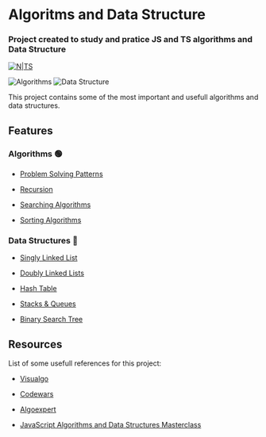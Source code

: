 
# Algoritms and Data Structure

### Project created to study and pratice JS and TS algorithms and Data Structure
 [![N|TS](https://camo.githubusercontent.com/143b42838efad2c30d8e0d05eb3dea6996e52a03b99576d8318edffd9bdd6155/68747470733a2f2f696d672e736869656c64732e696f2f62616467652f547970655363726970742d3238324333343f6c6f676f3d74797065736372697074266c6f676f436f6c6f723d333137384336)](https://www.typescriptlang.org/)

<div>
<img alt="Algorithms"  src="https://img.shields.io/badge/Algorithms%20--16c60c.svg" />
<img alt="Data Structure"  src="https://img.shields.io/badge/Data Structure%20--e81224.svg" />
</div>
  
This project contains some of the most important and usefull algorithms and data structures.

## Features

### Algorithms :green_circle:
  
-  <a  href="https://github.com/lpazzim/algorithm/tree/main/src/ProblemSolvingPatterns"> Problem Solving Patterns </a>

- <a  href="https://github.com/lpazzim/algorithm/tree/main/src/Recursion"> Recursion </a>

- <a  href="https://github.com/lpazzim/algorithm/tree/main/src/SearchingAlgorithms"> Searching Algorithms </a>

- <a  href="https://github.com/lpazzim/algorithm/tree/main/src/SortingAlgorithms"> Sorting Algorithms </a>

### Data Structures :red_circle:

- <a  href="https://github.com/lpazzim/algorithm/tree/main/src/DataStructures/SinglyLinkedLists/index.ts"> Singly Linked List </a>

- <a  href="https://github.com/lpazzim/algorithm/blob/main/src/DataStructures/DoublyLinkedLists/index.ts"> Doubly Linked Lists </a>

- <a  href="https://github.com/lpazzim/algorithm/blob/main/src/DataStructures/HashTables/index.ts"> Hash Table </a>

- <a  href="https://github.com/lpazzim/algorithm/blob/main/src/DataStructures/Stacks&Queues/index.ts"> Stacks & Queues </a>

- <a  href="https://github.com/lpazzim/algorithm/blob/main/src/DataStructures/BinarySearchTree/index.ts"> Binary Search Tree </a>


## Resources


List of some usefull references for this project:

- <a  href="https://visualgo.net/en"> Visualgo </a>

- <a  href="https://www.codewars.com/"> Codewars </a>

- <a  href="https://algoexpert.io"> Algoexpert </a>

- <a  href="https://www.udemy.com/course/js-algorithms-and-data-structures-masterclass"> JavaScript Algorithms and Data Structures Masterclass </a>

  
